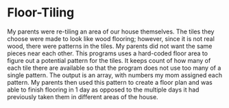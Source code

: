 # Floor-Tiling

My parents were re-tiling an area of our house themselves. The tiles they choose were made to look like wood flooring; however, since it is not real wood, there were patterns in the tiles. My parents did not want the same pieces near each other. This programs uses a hard-coded floor area to figure out a potential pattern for the tiles. It keeps count of how many of each tile there are available so that the program does not use too many of a single pattern. The output is an array, with numbers my mom assigned each pattern. My parents then used this pattern to create a floor plan and was able to finish flooring in 1 day as opposed to the multiple days it had previously taken them in different areas of the house. 
